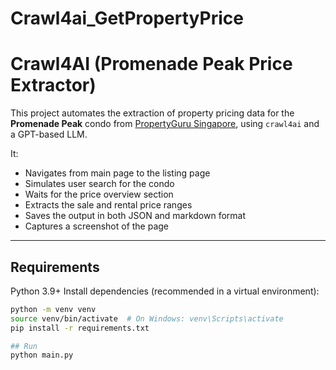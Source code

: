 # Crawl4ai_GetPropertyPrice

# Crawl4AI (Promenade Peak Price Extractor)

This project automates the extraction of property pricing data for the **Promenade Peak** condo from [PropertyGuru Singapore](https://www.propertyguru.com.sg/), using `crawl4ai` and a GPT-based LLM.

It:
- Navigates from main page to the listing page
- Simulates user search for the condo
- Waits for the price overview section
- Extracts the sale and rental price ranges
- Saves the output in both JSON and markdown format
- Captures a screenshot of the page

---

## Requirements

Python 3.9+
Install dependencies (recommended in a virtual environment):

```bash
python -m venv venv
source venv/bin/activate  # On Windows: venv\Scripts\activate
pip install -r requirements.txt

## Run 
python main.py
